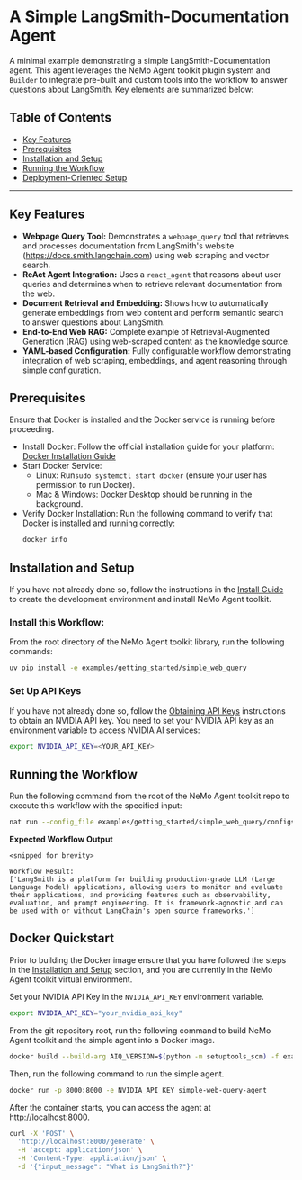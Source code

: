 <!--
SPDX-FileCopyrightText: Copyright (c) 2025, NVIDIA CORPORATION & AFFILIATES. All rights reserved.
SPDX-License-Identifier: Apache-2.0

Licensed under the Apache License, Version 2.0 (the "License");
you may not use this file except in compliance with the License.
You may obtain a copy of the License at

http://www.apache.org/licenses/LICENSE-2.0

Unless required by applicable law or agreed to in writing, software
distributed under the License is distributed on an "AS IS" BASIS,
WITHOUT WARRANTIES OR CONDITIONS OF ANY KIND, either express or implied.
See the License for the specific language governing permissions and
limitations under the License.
-->

# A Simple LangSmith-Documentation Agent

A minimal example demonstrating a simple LangSmith-Documentation agent. This agent leverages the NeMo Agent toolkit plugin system and `Builder` to integrate pre-built and custom tools into the workflow to answer questions about LangSmith. Key elements are summarized below:

## Table of Contents

* [Key Features](#key-features)
* [Prerequisites](#prerequisites)
* [Installation and Setup](#installation-and-setup)
* [Running the Workflow](#running-the-workflow)
* [Deployment-Oriented Setup](#docker-quickstart)

---

## Key Features

- **Webpage Query Tool:** Demonstrates a `webpage_query` tool that retrieves and processes documentation from LangSmith's website (https://docs.smith.langchain.com) using web scraping and vector search.
- **ReAct Agent Integration:** Uses a `react_agent` that reasons about user queries and determines when to retrieve relevant documentation from the web.
- **Document Retrieval and Embedding:** Shows how to automatically generate embeddings from web content and perform semantic search to answer questions about LangSmith.
- **End-to-End Web RAG:** Complete example of Retrieval-Augmented Generation (RAG) using web-scraped content as the knowledge source.
- **YAML-based Configuration:** Fully configurable workflow demonstrating integration of web scraping, embeddings, and agent reasoning through simple configuration.

## Prerequisites

Ensure that Docker is installed and the Docker service is running before proceeding.

- Install Docker: Follow the official installation guide for your platform: [Docker Installation Guide](https://docs.docker.com/engine/install/)
- Start Docker Service:
  - Linux: Run`sudo systemctl start docker` (ensure your user has permission to run Docker).
  - Mac & Windows: Docker Desktop should be running in the background.
- Verify Docker Installation: Run the following command to verify that Docker is installed and running correctly:
  ```bash
  docker info
  ```

## Installation and Setup

If you have not already done so, follow the instructions in the [Install Guide](../../../docs/source/quick-start/installing.md#install-from-source) to create the development environment and install NeMo Agent toolkit.

### Install this Workflow:

From the root directory of the NeMo Agent toolkit library, run the following commands:

```bash
uv pip install -e examples/getting_started/simple_web_query
```

### Set Up API Keys
If you have not already done so, follow the [Obtaining API Keys](../../../docs/source/quick-start/installing.md#obtaining-api-keys) instructions to obtain an NVIDIA API key. You need to set your NVIDIA API key as an environment variable to access NVIDIA AI services:

```bash
export NVIDIA_API_KEY=<YOUR_API_KEY>
```

## Running the Workflow

Run the following command from the root of the NeMo Agent toolkit repo to execute this workflow with the specified input:

```bash
nat run --config_file examples/getting_started/simple_web_query/configs/config.yml --input "What is LangSmith?"
```

**Expected Workflow Output**
```console
<snipped for brevity>

Workflow Result:
['LangSmith is a platform for building production-grade LLM (Large Language Model) applications, allowing users to monitor and evaluate their applications, and providing features such as observability, evaluation, and prompt engineering. It is framework-agnostic and can be used with or without LangChain's open source frameworks.']
```

## Docker Quickstart

Prior to building the Docker image ensure that you have followed the steps in the [Installation and Setup](#installation-and-setup) section, and you are currently in the NeMo Agent toolkit virtual environment.

Set your NVIDIA API Key in the `NVIDIA_API_KEY` environment variable.

```bash
export NVIDIA_API_KEY="your_nvidia_api_key"
```

From the git repository root, run the following command to build NeMo Agent toolkit and the simple agent into a Docker image.

```bash
docker build --build-arg AIQ_VERSION=$(python -m setuptools_scm) -f examples/getting_started/simple_web_query/Dockerfile -t simple-web-query-agent .
```

Then, run the following command to run the simple agent.

```bash
docker run -p 8000:8000 -e NVIDIA_API_KEY simple-web-query-agent
```

After the container starts, you can access the agent at http://localhost:8000.

```bash
curl -X 'POST' \
  'http://localhost:8000/generate' \
  -H 'accept: application/json' \
  -H 'Content-Type: application/json' \
  -d '{"input_message": "What is LangSmith?"}'
```
